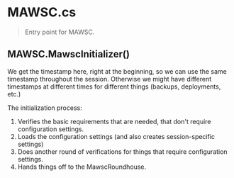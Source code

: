 ﻿# MAWSC.cs
> Entry point for MAWSC.

## MAWSC.MawscInitializer()
We get the timestamp here, right at the beginning, so we can use the same timestamp throughout the session. Otherwise we might have different timestamps at different times for different things (backups, deployments, etc.)

The initialization process:
1. Verifies the basic requirements that are needed, that don't require configuration settings.
2. Loads the configuration settings (and also creates session-specific settings)
3. Does another round of verifications for things that require configuration settings.
4. Hands things off to the MawscRoundhouse.